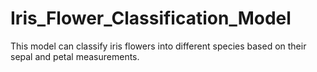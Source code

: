 # Iris_Flower_Classification_Model

This model can classify iris flowers into different species based on their sepal and petal measurements.
